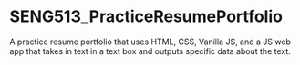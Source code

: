 # SENG513_PracticeResumePortfolio
A practice resume portfolio that uses HTML, CSS, Vanilla JS, and a JS web app that takes in text in a text box and outputs specific data about the text.
